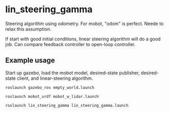 # lin_steering_gamma
Steering algorithm using odometry.  For mobot, "odom" is perfect.  Neede to relax this
assumption.

If start with good initial conditions, linear steering algorithm will do a good job.
Can compare feedback controller to open-loop controller.

## Example usage
Start up gazebo, load the mobot model, desired-state publisher, desired-state client,
and linear-steering algorithm.

`roslaunch gazebo_ros empty_world.launch`

`roslaunch mobot_urdf mobot_w_lidar.launch`

`roslaunch lin_steering_gamma lin_steering_gamma.launch`
